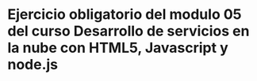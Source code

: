 # Ejercicio obligatorio del modulo 05 del curso Desarrollo de servicios en la nube con HTML5, Javascript y node.js
